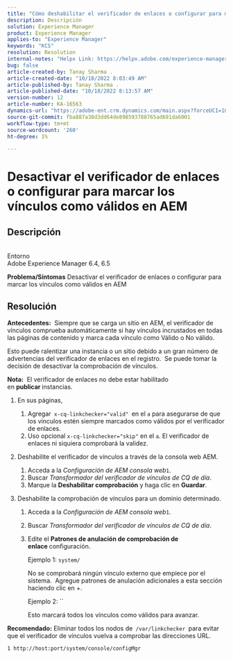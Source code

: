 ```yaml
---
title: "Cómo deshabilitar el verificador de enlaces o configurar para marcar los vínculos como válidos en AEM"
description: Descripción
solution: Experience Manager
product: Experience Manager
applies-to: "Experience Manager"
keywords: "KCS"
resolution: Resolution
internal-notes: "Helpx Link: https://helpx.adobe.com/experience-manager/kb/how-to-configure-linkchecker-tomark-alllinks-asvalid.html"
bug: false
article-created-by: Tanay Sharma .
article-created-date: "10/18/2022 8:03:49 AM"
article-published-by: Tanay Sharma .
article-published-date: "10/18/2022 8:13:57 AM"
version-number: 12
article-number: KA-16563
dynamics-url: "https://adobe-ent.crm.dynamics.com/main.aspx?forceUCI=1&pagetype=entityrecord&etn=knowledgearticle&id=25976761-bb4e-ed11-bba2-0022480868ff"
source-git-commit: fba887a38d3dd64de898593788765ad691da6001
workflow-type: tm+mt
source-wordcount: '260'
ht-degree: 1%

---
```


# Desactivar el verificador de enlaces o configurar para marcar los vínculos como válidos en AEM

## Descripción

<br>Entorno<br>
Adobe Experience Manager 6.4, 6.5


<b>Problema/Síntomas</b>
Desactivar el verificador de enlaces o configurar para marcar los vínculos como válidos en AEM


## Resolución


<b>Antecedentes:</b>  Siempre que se carga un sitio en AEM, el verificador de vínculos comprueba automáticamente si hay vínculos incrustados en todas las páginas de contenido y marca cada vínculo como Válido o No válido.

Esto puede ralentizar una instancia o un sitio debido a un gran número de advertencias del verificador de enlaces en el registro.  Se puede tomar la decisión de desactivar la comprobación de vínculos.

<b>Nota:</b>  El verificador de enlaces no debe estar habilitado en <b>publicar </b>instancias.



1. En sus páginas,
   1. Agregar` x-cq-linkchecker="valid" `en el `a` para asegurarse de que los vínculos estén siempre marcados como válidos por el verificador de enlaces.
   2. Uso opcional `x-cq-linkchecker="skip"` en el `a`. El verificador de enlaces ni siquiera comprobará la validez.
2. Deshabilite el verificador de vínculos a través de la consola web AEM.
   1. Acceda a la *Configuración de AEM consola web*`1`.
   2. Buscar *Transformador del verificador de vínculos de CQ de día*.
   3. Marque la <b>Deshabilitar comprobación</b> y haga clic en <b>Guardar</b>.
3. Deshabilite la comprobación de vínculos para un dominio determinado.

   1. Acceda a la *Configuración de AEM consola web*`1`.
   2. Buscar *Transformador del verificador de vínculos de CQ de día*.
   3. Edite el <b>Patrones de anulación de comprobación de enlace </b>configuración.



      Ejemplo 1: `system/`

      No se comprobará ningún vínculo externo que empiece por el sistema.  Agregue patrones de anulación adicionales a esta sección haciendo clic en +. 



      Ejemplo 2: ``

      Esto marcará todos los vínculos como válidos para avanzar.




<b>Recomendado:</b> Eliminar todos los nodos de` /var/linkchecker `para evitar que el verificador de vínculos vuelva a comprobar las direcciones URL.

`1 http://host:port/system/console/configMgr`
